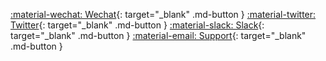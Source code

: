 [:material-wechat: Wechat](http://page.alauda.cn/kubeovn){: target="_blank" .md-button }
[:material-twitter: Twitter](https://twitter.com/KubeOvn){: target="_blank" .md-button }
[:material-slack: Slack](https://kube-ovn-slackin.herokuapp.com/){: target="_blank" .md-button }
[:material-email: Support](){: target="_blank" .md-button }
